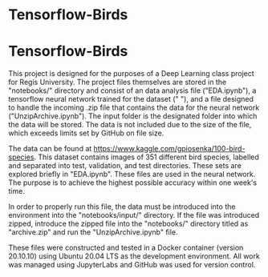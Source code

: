 # Tensorflow-Birds
# Tensorflow-Birds

This project is designed for the purposes of a Deep Learning class project for Regis University. The project files themselves are stored in the "notebooks/" directory and consist of an data analysis file ("EDA.ipynb"), a tensorflow neural network trained for the dataset (" "), and a file designed to handle the incoming .zip file that contains the data for the neural network ("UnzipArchive.ipynb"). The input folder is the designated folder into which the data will be stored. The data is not included due to the size of the file, which exceeds limits set by GitHub on file size.

The data can be found at https://www.kaggle.com/gpiosenka/100-bird-species. This dataset contains images of 351 different bird species, labelled and separated into test, validation, and test directories. These sets are explored briefly in "EDA.ipynb". These files are used in the neural network. The purpose is to achieve the highest possible accuracy within one week's time.

In order to properly run this file, the data must be introduced into the environment into the "notebooks/input/" directory. If the file was introduced zipped, introduce the zipped file into the "notebooks/" directory titled as "archive.zip" and run the "UnzipArchive.ipynb" file.

These files were constructed and tested in a Docker container (version 20.10.10) using Ubuntu 20.04 LTS as the development environment. All work was managed using JupyterLabs and GitHub was used for version control.

